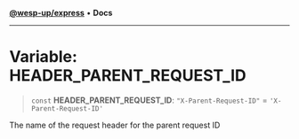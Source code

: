 [**@wesp-up/express**](../README.md) • **Docs**

***

# Variable: HEADER\_PARENT\_REQUEST\_ID

> `const` **HEADER\_PARENT\_REQUEST\_ID**: `"X-Parent-Request-ID"` = `'X-Parent-Request-ID'`

The name of the request header for the parent request ID
